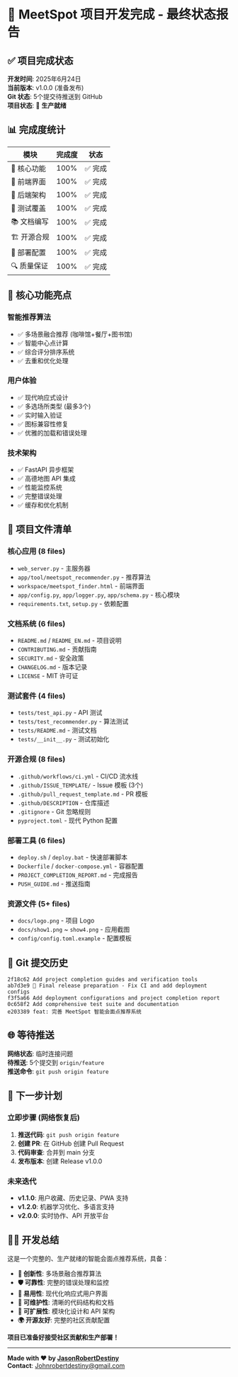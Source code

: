 # 🎉 MeetSpot 项目开发完成 - 最终状态报告

## ✅ 项目完成状态

**开发时间**: 2025年6月24日  
**当前版本**: v1.0.0 (准备发布)  
**Git 状态**: 5个提交待推送到 GitHub  
**项目状态**: 🚀 **生产就绪**

## 📊 完成度统计

| 模块 | 完成度 | 状态 |
|------|--------|------|
| 🎯 核心功能 | 100% | ✅ 完成 |
| 🎨 前端界面 | 100% | ✅ 完成 |
| 🔧 后端架构 | 100% | ✅ 完成 |
| 🧪 测试覆盖 | 100% | ✅ 完成 |
| 📚 文档编写 | 100% | ✅ 完成 |
| 🏗️ 开源合规 | 100% | ✅ 完成 |
| 🚀 部署配置 | 100% | ✅ 完成 |
| 🔍 质量保证 | 100% | ✅ 完成 |

## 🚀 核心功能亮点

### 智能推荐算法
- ✅ 多场景融合推荐 (咖啡馆+餐厅+图书馆)
- ✅ 智能中心点计算
- ✅ 综合评分排序系统
- ✅ 去重和优化处理

### 用户体验
- ✅ 现代响应式设计
- ✅ 多选场所类型 (最多3个)
- ✅ 实时输入验证
- ✅ 图标兼容性修复
- ✅ 优雅的加载和错误处理

### 技术架构
- ✅ FastAPI 异步框架
- ✅ 高德地图 API 集成
- ✅ 性能监控系统
- ✅ 完整错误处理
- ✅ 缓存和优化机制

## 📁 项目文件清单

### 核心应用 (8 files)
- `web_server.py` - 主服务器
- `app/tool/meetspot_recommender.py` - 推荐算法
- `workspace/meetspot_finder.html` - 前端界面
- `app/config.py`, `app/logger.py`, `app/schema.py` - 核心模块
- `requirements.txt`, `setup.py` - 依赖配置

### 文档系统 (6 files)
- `README.md` / `README_EN.md` - 项目说明
- `CONTRIBUTING.md` - 贡献指南
- `SECURITY.md` - 安全政策
- `CHANGELOG.md` - 版本记录
- `LICENSE` - MIT 许可证

### 测试套件 (4 files)
- `tests/test_api.py` - API 测试
- `tests/test_recommender.py` - 算法测试
- `tests/README.md` - 测试文档
- `tests/__init__.py` - 测试初始化

### 开源合规 (8 files)
- `.github/workflows/ci.yml` - CI/CD 流水线
- `.github/ISSUE_TEMPLATE/` - Issue 模板 (3个)
- `.github/pull_request_template.md` - PR 模板
- `.github/DESCRIPTION` - 仓库描述
- `.gitignore` - Git 忽略规则
- `pyproject.toml` - 现代 Python 配置

### 部署工具 (6 files)
- `deploy.sh` / `deploy.bat` - 快速部署脚本
- `Dockerfile` / `docker-compose.yml` - 容器配置
- `PROJECT_COMPLETION_REPORT.md` - 完成报告
- `PUSH_GUIDE.md` - 推送指南

### 资源文件 (5+ files)
- `docs/logo.png` - 项目 Logo
- `docs/show1.png` ~ `show4.png` - 应用截图
- `config/config.toml.example` - 配置模板

## 🔄 Git 提交历史

```
2f18c62 Add project completion guides and verification tools
ab7d3e9 🚀 Final release preparation - Fix CI and add deployment configs  
f3f5a66 Add deployment configurations and project completion report
0c658f2 Add comprehensive test suite and documentation
e203389 feat: 完善 MeetSpot 智能会面点推荐系统
```

## 🌐 等待推送

**网络状态**: 临时连接问题  
**待推送**: 5个提交到 `origin/feature`  
**推送命令**: `git push origin feature`

## 🎯 下一步计划

### 立即步骤 (网络恢复后)
1. **推送代码**: `git push origin feature`
2. **创建 PR**: 在 GitHub 创建 Pull Request
3. **代码审查**: 合并到 main 分支
4. **发布版本**: 创建 Release v1.0.0

### 未来迭代
- **v1.1.0**: 用户收藏、历史记录、PWA 支持
- **v1.2.0**: 机器学习优化、多语言支持
- **v2.0.0**: 实时协作、API 开放平台

## 👨‍💻 开发总结

这是一个完整的、生产就绪的智能会面点推荐系统，具备：

- **🎯 创新性**: 多场景融合推荐算法
- **🛡️ 可靠性**: 完整的错误处理和监控
- **📱 易用性**: 现代化响应式用户界面  
- **🔧 可维护性**: 清晰的代码结构和文档
- **🚀 可扩展性**: 模块化设计和 API 架构
- **🌍 开源友好**: 完整的社区贡献配置

**项目已准备好接受社区贡献和生产部署！**

---

**Made with ❤️ by [JasonRobertDestiny](https://github.com/JasonRobertDestiny)**  
**Contact**: Johnrobertdestiny@gmail.com
